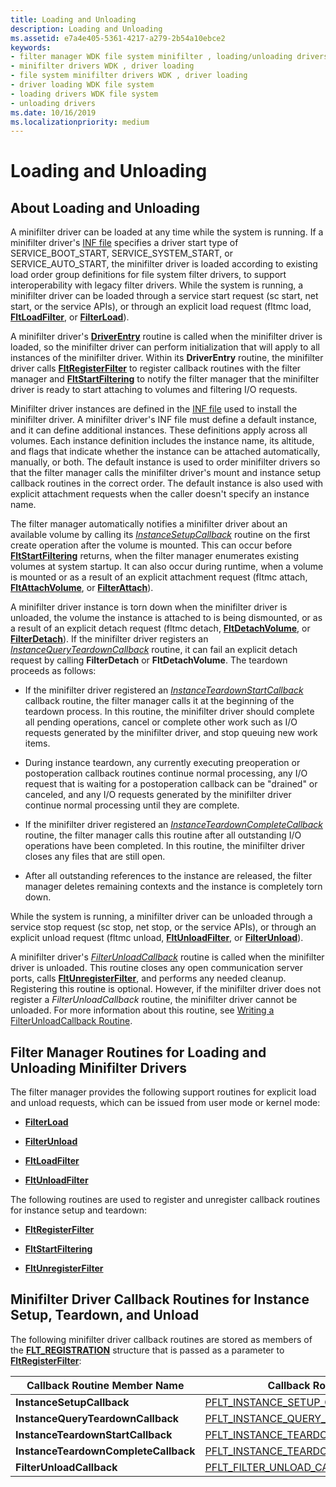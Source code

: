 ```yaml
---
title: Loading and Unloading
description: Loading and Unloading
ms.assetid: e7a4e405-5361-4217-a279-2b54a10ebce2
keywords:
- filter manager WDK file system minifilter , loading/unloading drivers
- minifilter drivers WDK , driver loading
- file system minifilter drivers WDK , driver loading
- driver loading WDK file system
- loading drivers WDK file system
- unloading drivers
ms.date: 10/16/2019
ms.localizationpriority: medium
---
```


# Loading and Unloading

## About Loading and Unloading

A minifilter driver can be loaded at any time while the system is running. If a minifilter driver's [INF file](creating-an-inf-file-for-a-minifilter-driver.md) specifies a driver start type of SERVICE_BOOT_START, SERVICE_SYSTEM_START, or SERVICE_AUTO_START, the minifilter driver is loaded according to existing load order group definitions for file system filter drivers, to support interoperability with legacy filter drivers. While the system is running, a minifilter driver can be loaded through a service start request (sc start, net start, or the service APIs), or through an explicit load request (fltmc load, [**FltLoadFilter**](https://docs.microsoft.com/windows-hardware/drivers/ddi/fltkernel/nf-fltkernel-fltloadfilter), or [**FilterLoad**](https://docs.microsoft.com/windows/desktop/api/fltuser/nf-fltuser-filterload)).

A minifilter driver's [**DriverEntry**](writing-a-driverentry-routine-for-a-minifilter-driver.md) routine is called when the minifilter driver is loaded, so the minifilter driver can perform initialization that will apply to all instances of the minifilter driver. Within its **DriverEntry** routine, the minifilter driver calls [**FltRegisterFilter**](https://docs.microsoft.com/windows-hardware/drivers/ddi/fltkernel/nf-fltkernel-fltregisterfilter) to register callback routines with the filter manager and [**FltStartFiltering**](https://docs.microsoft.com/windows-hardware/drivers/ddi/fltkernel/nf-fltkernel-fltstartfiltering) to notify the filter manager that the minifilter driver is ready to start attaching to volumes and filtering I/O requests.

Minifilter driver instances are defined in the [INF file](creating-an-inf-file-for-a-minifilter-driver.md) used to install the minifilter driver. A minifilter driver's INF file must define a default instance, and it can define additional instances. These definitions apply across all volumes. Each instance definition includes the instance name, its altitude, and flags that indicate whether the instance can be attached automatically, manually, or both. The default instance is used to order minifilter drivers so that the filter manager calls the minifilter driver's mount and instance setup callback routines in the correct order. The default instance is also used with explicit attachment requests when the caller doesn't specify an instance name.

The filter manager automatically notifies a minifilter driver about an available volume by calling its [*InstanceSetupCallback*](https://docs.microsoft.com/windows-hardware/drivers/ddi/fltkernel/nc-fltkernel-pflt_instance_setup_callback) routine on the first create operation after the volume is mounted. This can occur before [**FltStartFiltering**](https://docs.microsoft.com/windows-hardware/drivers/ddi/fltkernel/nf-fltkernel-fltstartfiltering) returns, when the filter manager enumerates existing volumes at system startup. It can also occur during runtime, when a volume is mounted or as a result of an explicit attachment request (fltmc attach, [**FltAttachVolume**](https://docs.microsoft.com/windows-hardware/drivers/ddi/fltkernel/nf-fltkernel-fltattachvolume), or [**FilterAttach**](https://docs.microsoft.com/windows/desktop/api/fltuser/nf-fltuser-filterattach)).

A minifilter driver instance is torn down when the minifilter driver is unloaded, the volume the instance is attached to is being dismounted, or as a result of an explicit detach request (fltmc detach, [**FltDetachVolume**](https://docs.microsoft.com/windows-hardware/drivers/ddi/fltkernel/nf-fltkernel-fltdetachvolume), or [**FilterDetach**](https://docs.microsoft.com/windows/desktop/api/fltuser/nf-fltuser-filterdetach)). If the minifilter driver registers an [*InstanceQueryTeardownCallback*](https://docs.microsoft.com/windows-hardware/drivers/ddi/fltkernel/nc-fltkernel-pflt_instance_query_teardown_callback) routine, it can fail an explicit detach request by calling **FilterDetach** or **FltDetachVolume**. The teardown proceeds as follows:

- If the minifilter driver registered an [*InstanceTeardownStartCallback*](https://docs.microsoft.com/windows-hardware/drivers/ddi/fltkernel/nc-fltkernel-pflt_instance_teardown_callback) callback routine, the filter manager calls it at the beginning of the teardown process. In this routine, the minifilter driver should complete all pending operations, cancel or complete other work such as I/O requests generated by the minifilter driver, and stop queuing new work items.

- During instance teardown, any currently executing preoperation or postoperation callback routines continue normal processing, any I/O request that is waiting for a postoperation callback can be "drained" or canceled, and any I/O requests generated by the minifilter driver continue normal processing until they are complete.

- If the minifilter driver registered an [*InstanceTeardownCompleteCallback*](https://docs.microsoft.com/windows-hardware/drivers/ddi/fltkernel/nc-fltkernel-pflt_instance_teardown_callback) routine, the filter manager calls this routine after all outstanding I/O operations have been completed. In this routine, the minifilter driver closes any files that are still open.

- After all outstanding references to the instance are released, the filter manager deletes remaining contexts and the instance is completely torn down.

While the system is running, a minifilter driver can be unloaded through a service stop request (sc stop, net stop, or the service APIs), or through an explicit unload request (fltmc unload, [**FltUnloadFilter**](https://docs.microsoft.com/windows-hardware/drivers/ddi/fltkernel/nf-fltkernel-fltunloadfilter), or [**FilterUnload**](https://docs.microsoft.com/windows/desktop/api/fltuser/nf-fltuser-filterunload)).

A minifilter driver's [*FilterUnloadCallback*](https://docs.microsoft.com/windows-hardware/drivers/ddi/fltkernel/nc-fltkernel-pflt_filter_unload_callback) routine is called when the minifilter driver is unloaded. This routine closes any open communication server ports, calls [**FltUnregisterFilter**](https://docs.microsoft.com/windows-hardware/drivers/ddi/fltkernel/nf-fltkernel-fltunregisterfilter), and performs any needed cleanup. Registering this routine is optional. However, if the minifilter driver does not register a *FilterUnloadCallback* routine, the minifilter driver cannot be unloaded. For more information about this routine, see [Writing a FilterUnloadCallback Routine](writing-a-filterunloadcallback-routine.md).

## Filter Manager Routines for Loading and Unloading Minifilter Drivers

The filter manager provides the following support routines for explicit load and unload requests, which can be issued from user mode or kernel mode:

- [**FilterLoad**](https://docs.microsoft.com/windows/desktop/api/fltuser/nf-fltuser-filterload)

- [**FilterUnload**](https://docs.microsoft.com/windows/desktop/api/fltuser/nf-fltuser-filterunload)

- [**FltLoadFilter**](https://docs.microsoft.com/windows-hardware/drivers/ddi/fltkernel/nf-fltkernel-fltloadfilter)

- [**FltUnloadFilter**](https://docs.microsoft.com/windows-hardware/drivers/ddi/fltkernel/nf-fltkernel-fltunloadfilter)

The following routines are used to register and unregister callback routines for instance setup and teardown:

- [**FltRegisterFilter**](https://docs.microsoft.com/windows-hardware/drivers/ddi/fltkernel/nf-fltkernel-fltregisterfilter)

- [**FltStartFiltering**](https://docs.microsoft.com/windows-hardware/drivers/ddi/fltkernel/nf-fltkernel-fltstartfiltering)

- [**FltUnregisterFilter**](https://docs.microsoft.com/windows-hardware/drivers/ddi/fltkernel/nf-fltkernel-fltunregisterfilter)

## Minifilter Driver Callback Routines for Instance Setup, Teardown, and Unload

The following minifilter driver callback routines are stored as members of the [**FLT_REGISTRATION**](https://docs.microsoft.com/windows-hardware/drivers/ddi/fltkernel/ns-fltkernel-_flt_registration) structure that is passed as a parameter to [**FltRegisterFilter**](https://docs.microsoft.com/windows-hardware/drivers/ddi/fltkernel/nf-fltkernel-fltregisterfilter):

| Callback Routine Member Name | Callback Routine Type |
| --------------------- | --------------------- |
| **InstanceSetupCallback** | [PFLT_INSTANCE_SETUP_CALLBACK](https://docs.microsoft.com/windows-hardware/drivers/ddi/fltkernel/nc-fltkernel-pflt_instance_setup_callback) |
| **InstanceQueryTeardownCallback** | [PFLT_INSTANCE_QUERY_TEARDOWN_CALLBACK](https://docs.microsoft.com/windows-hardware/drivers/ddi/fltkernel/nc-fltkernel-pflt_instance_query_teardown_callback) |
| **InstanceTeardownStartCallback** | [PFLT_INSTANCE_TEARDOWN_CALLBACK](https://docs.microsoft.com/windows-hardware/drivers/ddi/fltkernel/nc-fltkernel-pflt_instance_teardown_callback) |
| **InstanceTeardownCompleteCallback** | [PFLT_INSTANCE_TEARDOWN_CALLBACK](https://docs.microsoft.com/windows-hardware/drivers/ddi/fltkernel/nc-fltkernel-pflt_instance_teardown_callback) |
| **FilterUnloadCallback** | [PFLT_FILTER_UNLOAD_CALLBACK](https://docs.microsoft.com/windows-hardware/drivers/ddi/fltkernel/nc-fltkernel-pflt_filter_unload_callback)
